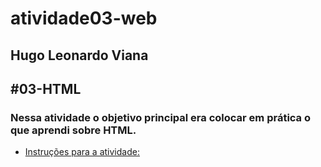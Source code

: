 # atividade03-web
## Hugo Leonardo Viana
## #03-HTML
### Nessa atividade o objetivo principal era colocar em prática o que aprendi sobre HTML.
- [Instruções para a atividade:](https://arthurporto.notion.site/03-HTML-8f1f1e05e9e6499a99772e8def75d4f2)